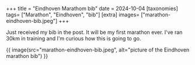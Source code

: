 +++
title = "Eindhoven Marathom bib"
date = 2024-10-04
[taxonomies]
tags= ["Marathon", "Eindhoven", "bib"]
[extra]
images= ["marathon-eindhoven-bib.jpeg"]
+++

Just received my bib in the post. It will be my first marathon ever. I've ran 30km in training and I'm curious how this is going to go. 

{{ image(src="marathon-eindhoven-bib.jpeg", alt="picture of the Eindhoven marathon bib") }}
